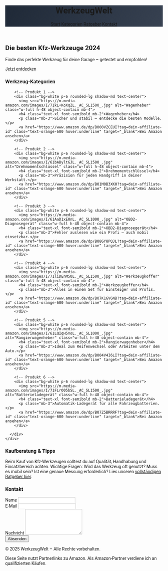 <!DOCTYPE html>
<html lang="de">
<head>
  <meta charset="UTF-8" />
  <meta name="viewport" content="width=device-width, initial-scale=1.0" />
  <title>WerkzeugWelt – Kfz-Werkzeuge</title>
  <link href="https://fonts.googleapis.com/css2?family=Roboto:wght@400;700&display=swap" rel="stylesheet">
  <script src="https://cdn.tailwindcss.com"></script>
  <style>
    body { font-family: 'Roboto', sans-serif; }
    .hero-bg {
      background: linear-gradient(120deg, #1f2937 0%, #374151 100%);
    }
    input, textarea {
      border: 1px solid #ccc;
    }
  </style>
</head>
<body class="bg-gray-100 text-gray-800">
  <header class="hero-bg text-white shadow-lg">
    <div class="container mx-auto flex justify-between items-center p-6">
      <h1 class="text-3xl font-bold">WerkzeugWelt</h1>
      <nav class="space-x-4 text-lg">
        <a href="#start" class="hover:text-orange-400">Start</a>
        <a href="#kategorien" class="hover:text-orange-400">Kategorien</a>
        <a href="#ratgeber" class="hover:text-orange-400">Ratgeber</a>
        <a href="#kontakt" class="hover:text-orange-400">Kontakt</a>
      </nav>
    </div>
  </header>

  <section id="start" class="text-center py-20 bg-white">
    <h2 class="text-5xl font-bold mb-4 text-gray-900">Die besten Kfz-Werkzeuge 2024</h2>
    <p class="text-lg mb-6">Finde das perfekte Werkzeug für deine Garage – getestet und empfohlen!</p>
    <a href="#kategorien" class="bg-orange-500 text-white px-6 py-3 rounded hover:bg-orange-600">Jetzt entdecken</a>
  </section>

  <section id="kategorien" class="py-16 bg-gray-50">
    <div class="container mx-auto">
      <h3 class="text-3xl font-bold mb-10 text-center">Werkzeug-Kategorien</h3>
      <div class="grid grid-cols-1 sm:grid-cols-2 lg:grid-cols-3 gap-8">

        <!-- Produkt 1 -->
        <div class="bg-white p-6 rounded-lg shadow-md text-center">
          <img src="https://m.media-amazon.com/images/I/71kL+KoXqZL._AC_SL1500_.jpg" alt="Wagenheber" class="w-full h-48 object-contain mb-4">
          <h4 class="text-xl font-semibold mb-2">Wagenheber</h4>
          <p class="mb-3">Sicher und stabil – entdecke die besten Modelle.</p>
          <a href="https://www.amazon.de/dp/B000VZCEUI?tag=dein-affiliate-id" class="text-orange-600 hover:underline" target="_blank">Bei Amazon ansehen</a>
        </div>

        <!-- Produkt 2 -->
        <div class="bg-white p-6 rounded-lg shadow-md text-center">
          <img src="https://m.media-amazon.com/images/I/61bAByltGJL._AC_SL1500_.jpg" alt="Drehmomentschlüssel" class="w-full h-48 object-contain mb-4">
          <h4 class="text-xl font-semibold mb-2">Drehmomentschlüssel</h4>
          <p class="mb-3">Präzision für jeden Handgriff in deiner Werkstatt.</p>
          <a href="https://www.amazon.de/dp/B01M0B3XK0?tag=dein-affiliate-id" class="text-orange-600 hover:underline" target="_blank">Bei Amazon ansehen</a>
        </div>

        <!-- Produkt 3 -->
        <div class="bg-white p-6 rounded-lg shadow-md text-center">
          <img src="https://m.media-amazon.com/images/I/61AaD1xE0nL._AC_SL1000_.jpg" alt="OBD2-Diagnosegerät" class="w-full h-48 object-contain mb-4">
          <h4 class="text-xl font-semibold mb-2">OBD2-Diagnosegerät</h4>
          <p class="mb-3">Fehler auslesen wie ein Profi – auch mobil einsetzbar.</p>
          <a href="https://www.amazon.de/dp/B08GY8PQJL?tag=dein-affiliate-id" class="text-orange-600 hover:underline" target="_blank">Bei Amazon ansehen</a>
        </div>

        <!-- Produkt 4 -->
        <div class="bg-white p-6 rounded-lg shadow-md text-center">
          <img src="https://m.media-amazon.com/images/I/71liDEnM5OL._AC_SL1500_.jpg" alt="Werkzeugkoffer" class="w-full h-48 object-contain mb-4">
          <h4 class="text-xl font-semibold mb-2">Werkzeugkoffer</h4>
          <p class="mb-3">Alles in einem Set für Einsteiger und Profis.</p>
          <a href="https://www.amazon.de/dp/B07K1GVGNB?tag=dein-affiliate-id" class="text-orange-600 hover:underline" target="_blank">Bei Amazon ansehen</a>
        </div>

        <!-- Produkt 5 -->
        <div class="bg-white p-6 rounded-lg shadow-md text-center">
          <img src="https://m.media-amazon.com/images/I/61LQIqH5VoL._AC_SL1000_.jpg" alt="Rangierwagenheber" class="w-full h-48 object-contain mb-4">
          <h4 class="text-xl font-semibold mb-2">Rangierwagenheber</h4>
          <p class="mb-3">Ideal zum Reifenwechsel oder Arbeiten unter dem Auto.</p>
          <a href="https://www.amazon.de/dp/B004V4I6LI?tag=dein-affiliate-id" class="text-orange-600 hover:underline" target="_blank">Bei Amazon ansehen</a>
        </div>

        <!-- Produkt 6 -->
        <div class="bg-white p-6 rounded-lg shadow-md text-center">
          <img src="https://m.media-amazon.com/images/I/71FLrO05bSL._AC_SL1500_.jpg" alt="Batterieladegerät" class="w-full h-48 object-contain mb-4">
          <h4 class="text-xl font-semibold mb-2">Batterieladegerät</h4>
          <p class="mb-3">Automatik-Ladegerät für alle Fahrzeugbatterien.</p>
          <a href="https://www.amazon.de/dp/B07Z5BRRRF?tag=dein-affiliate-id" class="text-orange-600 hover:underline" target="_blank">Bei Amazon ansehen</a>
        </div>

      </div>
    </div>
  </section>

  <section id="ratgeber" class="py-16 bg-white">
    <div class="container mx-auto text-center max-w-3xl">
      <h3 class="text-3xl font-bold mb-6">Kaufberatung & Tipps</h3>
      <p class="text-lg mb-6">Beim Kauf von Kfz-Werkzeugen solltest du auf Qualität, Handhabung und Einsatzbereich achten. Wichtige Fragen: Wird das Werkzeug oft genutzt? Muss es mobil sein? Ist eine genaue Messung erforderlich? Lies unseren <a href="#" class="text-orange-600 hover:underline">vollständigen Ratgeber hier</a>.</p>
    </div>
  </section>

  <section id="kontakt" class="py-16 bg-gray-100">
    <div class="container mx-auto max-w-xl">
      <h3 class="text-3xl font-bold text-center mb-6">Kontakt</h3>
      <form class="bg-white p-6 rounded shadow space-y-4">
        <div>
          <label for="name" class="block mb-1 font-semibold">Name</label>
          <input type="text" id="name" class="w-full px-4 py-2 rounded" required>
        </div>
        <div>
          <label for="email" class="block mb-1 font-semibold">E-Mail</label>
          <input type="email" id="email" class="w-full px-4 py-2 rounded" required>
        </div>
        <div>
          <label for="message" class="block mb-1 font-semibold">Nachricht</label>
          <textarea id="message" rows="5" class="w-full px-4 py-2 rounded" required></textarea>
        </div>
        <button type="submit" class="bg-orange-500 text-white px-6 py-2 rounded hover:bg-orange-600">Absenden</button>
      </form>
    </div>
  </section>

  <footer class="bg-gray-900 text-white py-6 mt-10">
    <div class="container mx-auto text-center">
      <p class="mb-2">&copy; 2025 WerkzeugWelt – Alle Rechte vorbehalten.</p>
      <p class="text-sm">Diese Seite nutzt Partnerlinks zu Amazon. Als Amazon-Partner verdiene ich an qualifizierten Käufen.</p>
    </div>
  </footer>
</body>
</html>
